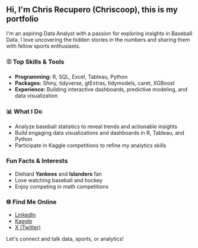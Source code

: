 ##  Hi, I'm Chris Recupero (Chriscoop), this is my portfolio 

I'm an aspiring Data Analyst with a passion for exploring insights in Baseball Data. I love uncovering the hidden stories in the numbers and sharing them with fellow sports enthusiasts.

### ⚾ Top Skills & Tools
- **Programming:** R, SQL, Excel, Tableau, Python
- **Packages:** Shiny, tidyverse, gtExtras, tidymodels, caret, XGBoost
- **Experience:** Building interactive dashboards, predictive modeling, and data visualization

### 📊 What I Do
- Analyze baseball statistics to reveal trends and actionable insights
- Build engaging data visualizations and dashboards in R, Tableau, and Python
- Participate in Kaggle competitions to refine my analytics skills

###  Fun Facts & Interests
- Diehard **Yankees** and **Islanders** fan
- Love watching baseball and hockey
- Enjoy competing in math competitions

### 🌐 Find Me Online
- [LinkedIn](https://www.linkedin.com/in/christopher-recupero-181a432b9/overlay/contact-info/)
- [Kaggle](https://www.kaggle.com/chriscoop)
- [X (Twitter)](https://x.com/ChrisCoop_)

Let's connect and talk data, sports, or analytics!
